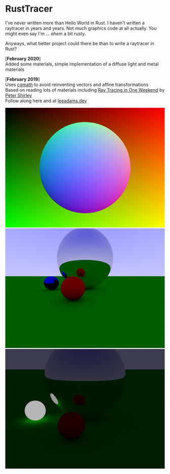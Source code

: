 # RustTracer

I've never written more than Hello World in Rust. I haven't written a raytracer in years and years. Not much graphics code at all actually. You might even say I'm ... *ahem* a bit rusty.

Anyways, what better project could there be than to write a raytracer in Rust?

[**February 2020**]  
Added some materials, simple implementation of a diffuse light and metal materials

[**February 2019**]  
Uses [cgmath](https://docs.rs/cgmath/0.17.0/cgmath/) to avoid reinventing vectors and affine transformations  
Based on reading lots of materials including [Ray Tracing in One Weekend](http://www.realtimerendering.com/raytracing/Ray%20Tracing%20in%20a%20Weekend.pdf) by [Peter Shirley](https://twitter.com/Peter_shirley)  
Follow along here and at [leeadams.dev](https://leeadams.dev)  

![](hello_sphere.png)
![](spheres.png)
![](diffuse_light.png)
